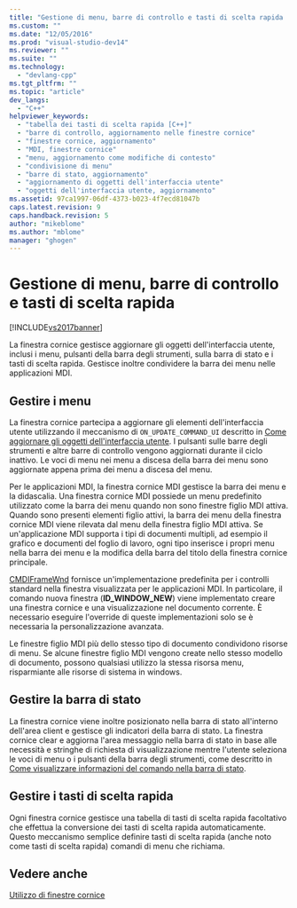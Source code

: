 ```yaml
---
title: "Gestione di menu, barre di controllo e tasti di scelta rapida | Microsoft Docs"
ms.custom: ""
ms.date: "12/05/2016"
ms.prod: "visual-studio-dev14"
ms.reviewer: ""
ms.suite: ""
ms.technology: 
  - "devlang-cpp"
ms.tgt_pltfrm: ""
ms.topic: "article"
dev_langs: 
  - "C++"
helpviewer_keywords: 
  - "tabella dei tasti di scelta rapida [C++]"
  - "barre di controllo, aggiornamento nelle finestre cornice"
  - "finestre cornice, aggiornamento"
  - "MDI, finestre cornice"
  - "menu, aggiornamento come modifiche di contesto"
  - "condivisione di menu"
  - "barre di stato, aggiornamento"
  - "aggiornamento di oggetti dell'interfaccia utente"
  - "oggetti dell'interfaccia utente, aggiornamento"
ms.assetid: 97ca1997-06df-4373-b023-4f7ecd81047b
caps.latest.revision: 9
caps.handback.revision: 5
author: "mikeblome"
ms.author: "mblome"
manager: "ghogen"
---
```

# Gestione di menu, barre di controllo e tasti di scelta rapida
[!INCLUDE[vs2017banner](../assembler/inline/includes/vs2017banner.md)]

La finestra cornice gestisce aggiornare gli oggetti dell'interfaccia utente, inclusi i menu, pulsanti della barra degli strumenti, sulla barra di stato e i tasti di scelta rapida.  Gestisce inoltre condividere la barra dei menu nelle applicazioni MDI.  
  
## Gestire i menu  
 La finestra cornice partecipa a aggiornare gli elementi dell'interfaccia utente utilizzando il meccanismo di `ON_UPDATE_COMMAND_UI` descritto in [Come aggiornare gli oggetti dell'interfaccia utente](../mfc/how-to-update-user-interface-objects.md).  I pulsanti sulle barre degli strumenti e altre barre di controllo vengono aggiornati durante il ciclo inattivo.  Le voci di menu nei menu a discesa della barra dei menu sono aggiornate appena prima dei menu a discesa del menu.  
  
 Per le applicazioni MDI, la finestra cornice MDI gestisce la barra dei menu e la didascalia.  Una finestra cornice MDI possiede un menu predefinito utilizzato come la barra dei menu quando non sono finestre figlio MDI attiva.  Quando sono presenti elementi figlio attivi, la barra dei menu della finestra cornice MDI viene rilevata dal menu della finestra figlio MDI attiva.  Se un'applicazione MDI supporta i tipi di documenti multipli, ad esempio il grafico e documenti del foglio di lavoro, ogni tipo inserisce i propri menu nella barra dei menu e la modifica della barra del titolo della finestra cornice principale.  
  
 [CMDIFrameWnd](../mfc/reference/cmdiframewnd-class.md) fornisce un'implementazione predefinita per i controlli standard nella finestra visualizzata per le applicazioni MDI.  In particolare, il comando nuova finestra \(**ID\_WINDOW\_NEW**\) viene implementato creare una finestra cornice e una visualizzazione nel documento corrente.  È necessario eseguire l'override di queste implementazioni solo se è necessaria la personalizzazione avanzata.  
  
 Le finestre figlio MDI più dello stesso tipo di documento condividono risorse di menu.  Se alcune finestre figlio MDI vengono create nello stesso modello di documento, possono qualsiasi utilizzo la stessa risorsa menu, risparmiante alle risorse di sistema in windows.  
  
## Gestire la barra di stato  
 La finestra cornice viene inoltre posizionato nella barra di stato all'interno dell'area client e gestisce gli indicatori della barra di stato.  La finestra cornice clear e aggiorna l'area messaggio nella barra di stato in base alle necessità e stringhe di richiesta di visualizzazione mentre l'utente seleziona le voci di menu o i pulsanti della barra degli strumenti, come descritto in [Come visualizzare informazioni del comando nella barra di stato](../mfc/how-to-display-command-information-in-the-status-bar.md).  
  
## Gestire i tasti di scelta rapida  
 Ogni finestra cornice gestisce una tabella di tasti di scelta rapida facoltativo che effettua la conversione dei tasti di scelta rapida automaticamente.  Questo meccanismo semplice definire tasti di scelta rapida \(anche noto come tasti di scelta rapida\) comandi di menu che richiama.  
  
## Vedere anche  
 [Utilizzo di finestre cornice](../mfc/using-frame-windows.md)